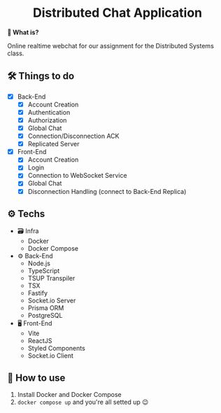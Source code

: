 <h1 align="center">
  Distributed Chat Application
</h1>

**🤔 What is?**

Online realtime webchat for our assignment for the Distributed Systems class.

## 🛠 Things to do

- [X] Back-End
  - [X] Account Creation
  - [X] Authentication
  - [X] Authorization
  - [X] Global Chat
  - [X] Connection/Disconnection ACK
  - [X] Replicated Server
- [X] Front-End
  - [X] Account Creation
  - [X] Login
  - [X] Connection to WebSocket Service
  - [X] Global Chat
  - [X] Disconnection Handling (connect to Back-End Replica)

## ⚙ Techs

- 🗃 Infra
  - Docker
  - Docker Compose
- ⚙ Back-End
  - Node.js
  - TypeScript
  - TSUP Transpiler
  - TSX
  - Fastify
  - Socket.io Server
  - Prisma ORM
  - PostgreSQL
- 🖥 Front-End
  - Vite
  - ReactJS
  - Styled Components
  - Socket.io Client

## 🚀 How to use

1. Install Docker and Docker Compose
2. `docker compose up` and you're all setted up 😉
